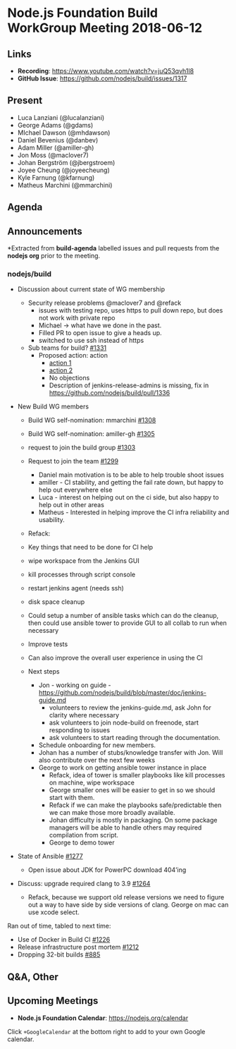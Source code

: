 # Node.js Foundation Build WorkGroup Meeting 2018-06-12

## Links

* **Recording**: https://www.youtube.com/watch?v=juQ53qvh1l8 
* **GitHub Issue**: https://github.com/nodejs/build/issues/1317

## Present
  * Luca Lanziani (@lucalanziani)
  * George Adams (@gdams)
  * MIchael Dawson (@mhdawson)
  * Daniel Bevenius (@danbev)
  * Adam Miller (@amiller-gh)
  * Jon Moss (@maclover7)
  * Johan Bergström (@jbergstroem)
  * Joyee Cheung (@joyeecheung)
  * Kyle Farnung (@kfarnung)
  * Matheus Marchini (@mmarchini)	

## Agenda

## Announcements
 
*Extracted from **build-agenda** labelled issues and pull requests from the **nodejs org** prior to the meeting.

### nodejs/build

* Discussion about current state of WG membership
  * Security release problems @maclover7 and @refack
    * issues with testing repo, uses https to pull down repo, but does not work with private repo
    * Michael -> what have we done in the past.
    * Filled PR to open issue to give a heads up.
    * switched to use ssh instead of https
  * Sub teams for build? [#1331](https://github.com/nodejs/build/issues/1331)
    * Proposed action: action  
      - [action 1](https://github.com/nodejs/build/issues/1331#issuecomment-396250757) 
      - [action 2](https://github.com/nodejs/build/issues/1331#issuecomment-396252793)
      - No objections
      - Description of jenkins-release-admins is missing, fix in 
        https://github.com/nodejs/build/pull/1336
* New Build WG members
  * Build WG self-nomination: mmarchini [#1308](https://github.com/nodejs/build/issues/1308)
  * Build WG self-nomination: amiller-gh [#1305](https://github.com/nodejs/build/issues/1305)
  * request to join the build group [#1303](https://github.com/nodejs/build/issues/1303)
  * Request to join the team [#1299](https://github.com/nodejs/build/issues/1299)
    * Daniel main motivation is to be able to help trouble shoot issues 
    * amiller - CI stability, and getting the fail rate down, but happy to help out everywhere else
    * Luca - interest on helping out on the ci side, but also happy to help out in other areas
    * Matheus - Interested in helping improve the CI infra reliability and usability.

  * Refack:
   * Key things that need to be done for CI help
   * wipe workspace from the Jenkins GUI
   * kill processes through script console
   * restart jenkins agent (needs ssh)
   * disk space cleanup
   
   * Could setup a number of ansible tasks which can do the cleanup, then could use ansible
     tower to provide GUI to all collab to run when necessary

    * Improve tests 
    * Can also improve the overall user experience in using the CI
    
  * Next steps
    * Jon - working on guide - https://github.com/nodejs/build/blob/master/doc/jenkins-guide.md
      * volunteers to review the jenkins-guide.md, ask John for clarity where necessary
      * ask volunteers to join node-build on freenode, start responding to issues  
      * ask volunteers to start reading through the documentation.
    * Schedule onboarding for new members.
    * Johan has a number of stubs/knowledge transfer with Jon. Will also contribute
      over the next few weeks
    * George to work on getting ansible tower instance in place
      * Refack, idea of tower is smaller playbooks like kill processes on machine, wipe workspace
      * George smaller ones will be easier to get in so we should start with them.
      * Refack if we can make the playbooks safe/predictable then we can make those more 
        broadly available. 
      * Johan difficulty is mostly in packaging.  On some package managers will be able to handle
        others may required compilation from script.
      * George to demo tower

* State of Ansible [#1277](https://github.com/nodejs/build/issues/1277)
  * Open issue about JDK for PowerPC download 404’ing
* Discuss: upgrade required clang to 3.9 [#1264](https://github.com/nodejs/build/issues/1264)
  * Refack, because we support old release versions we need to figure out a way to 
    have side by side versions of clang. George on mac can use xcode select.

Ran out of time, tabled to next time:

* Use of Docker in Build CI [#1226](https://github.com/nodejs/build/issues/1226)
* Release infrastructure post mortem [#1212](https://github.com/nodejs/build/issues/1212)
* Dropping 32-bit builds [#885](https://github.com/nodejs/build/issues/885)


## Q&A, Other

## Upcoming Meetings

* **Node.js Foundation Calendar**: https://nodejs.org/calendar

Click `+GoogleCalendar` at the bottom right to add to your own Google calendar.


